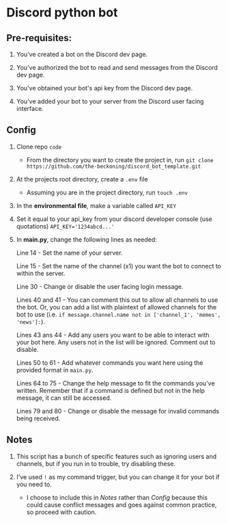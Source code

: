 # Discord python bot

## Pre-requisites:
1. You've created a bot on the Discord dev page.

2. You've authorized the bot to read and send messages from the Discord dev page.

3. You've obtained your bot's api key from the Discord dev page.

4. You've added your bot to your server from the Discord user facing interface.

## Config
1. Clone repo `code`

    - From the directory you want to create the project in, run `git clone https://github.com/the-beckoning/discord_bot_template.git`

2. At the projects root directory, create a `.env` file

    - Assuming you are in the project directory, run `touch .env`

3. In the **environmental file**, make a variable called `API_KEY`
4. Set it equal to your api_key from your discord developer console (use quotations) `API_KEY='1234abcd...'`
5. In **main.py**, change the following lines as needed:
    
    Line 14 - Set the name of your server.

    Line 15 - Set the name of the channel (x1) you want the bot to connect to within the server.
    
    Line 30 - Change or disable the user facing login message.

    Lines 40 and 41 - You can comment this out to allow all channels to use the bot. Or, you can add a list with plaintext of allowed channels for the bot to use (i.e. `if message.channel.name not in ['channel_1', 'memes', 'news']:`).

    Lines 43 ans 44 - Add any users you want to be able to interact with your bot here. Any users not in the list will be ignored. Comment out to disable.

    Lines 50 to 61 - Add whatever commands you want here using the provided format in `main.py`.

    Lines 64 to 75 - Change the help message to fit the commands you've written. Remember that if a command is defined but not in the help message, it can still be accessed.

    Lines 79 and 80 - Change or disable the message for invalid commands being received.

## Notes
1. This script has a bunch of specific features such as ignoring users and channels, but if you run in to trouble, try disabling these.

2. I've used `!` as my command trigger, but you can change it for your bot if you need to.

    - I choose to include this in *Notes* rather than *Config* because this could cause conflict messages and goes against common practice, so proceed with caution.